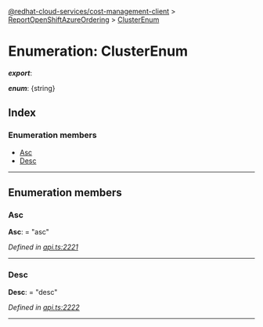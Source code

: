 [@redhat-cloud-services/cost-management-client](../README.md) > [ReportOpenShiftAzureOrdering](../modules/reportopenshiftazureordering.md) > [ClusterEnum](../enums/reportopenshiftazureordering.clusterenum.md)

# Enumeration: ClusterEnum

*__export__*: 

*__enum__*: {string}

## Index

### Enumeration members

* [Asc](reportopenshiftazureordering.clusterenum.md#asc)
* [Desc](reportopenshiftazureordering.clusterenum.md#desc)

---

## Enumeration members

<a id="asc"></a>

###  Asc

**Asc**:  = "asc"

*Defined in [api.ts:2221](https://github.com/RedHatInsights/javascript-clients/blob/master/packages/cost-management/api.ts#L2221)*

___
<a id="desc"></a>

###  Desc

**Desc**:  = "desc"

*Defined in [api.ts:2222](https://github.com/RedHatInsights/javascript-clients/blob/master/packages/cost-management/api.ts#L2222)*

___

